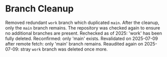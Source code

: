 # Branch Cleanup

Removed redundant `work` branch which duplicated `main`.
After the cleanup, only the `main` branch remains. The repository was checked again to ensure no additional branches are present.
Rechecked as of 2025: 'work' has been fully deleted.
Reconfirmed: only 'main' exists.
Revalidated on 2025-07-09 after remote fetch: only 'main' branch remains.
Reaudited again on 2025-07-09: stray `work` branch was deleted once more.
